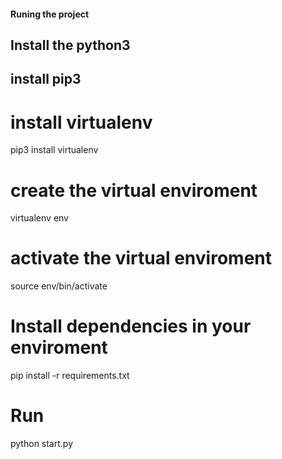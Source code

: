 #### Runing the project ####

## Install the python3

## install pip3

# install virtualenv
pip3 install virtualenv

# create the virtual enviroment
virtualenv env

# activate the virtual enviroment
source env/bin/activate

# Install dependencies in your enviroment
pip install -r requirements.txt

# Run
python start.py

